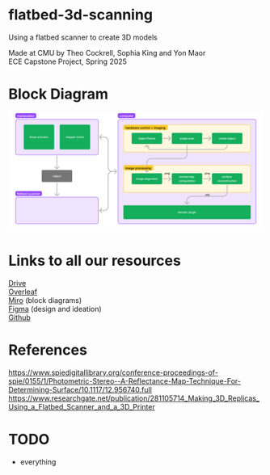 # flatbed-3d-scanning
Using a flatbed scanner to create 3D models

Made at CMU by Theo Cockrell, Sophia King and Yon Maor \
ECE Capstone Project, Spring 2025

# Block Diagram
![Block Diagram](assets/block_diagram.png)

# Links to all our resources
[Drive](https://drive.google.com/drive/folders/1ced0EoecR5MyE44IGFHTp-g9Kk1cnlny?usp=drive_link)\
[Overleaf](https://www.overleaf.com/4282792349kjgzvnnsnnzq#f804f3) \
[Miro](https://miro.com/app/board/uXjVLqdlKAg=/?share_link_id=63507211204) (block diagrams) \
[Figma](https://www.figma.com/team_invite/redeem/5x660ntAn8yKOq8LIjZn8b) (design and ideation) \
[Github](https://github.com/yonmaor1/flatbed-3d-scanning)

# References
https://www.spiedigitallibrary.org/conference-proceedings-of-spie/0155/1/Photometric-Stereo--A-Reflectance-Map-Technique-For-Determining-Surface/10.1117/12.956740.full
https://www.researchgate.net/publication/281105714_Making_3D_Replicas_Using_a_Flatbed_Scanner_and_a_3D_Printer

# TODO
- everything
